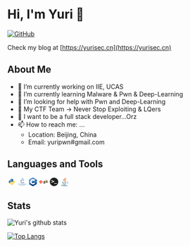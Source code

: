 # Hi, I'm Yuri 👋

<a href="https://github.com/yuriufo/" target="_blank"><img src="https://img.shields.io/badge/-GitHub-181717?style=flat-square&logo=github" alt="GitHub"></a>

Check my blog at [https://yurisec.cn](https://yurisec.cn)

## About Me

- 🔭 I’m currently working on IIE, UCAS
- 🌱 I’m currently learning Malware & Pwn & Deep-Learning
- 🤔 I’m looking for help with Pwn and Deep-Learning
- 👯 My CTF Team -> Never Stop Exploiting & LQers
- 🎯 I want to be a full stack developer...Orz
- 📫 How to reach me: ...
  - Location: Beijing, China
  - Email: yuripwn#gmail.com

## Languages and Tools

<code><img height="20" src="https://raw.githubusercontent.com/github/explore/80688e429a7d4ef2fca1e82350fe8e3517d3494d/topics/python/python.png"></code>
<code><img height="20" src="https://raw.githubusercontent.com/github/explore/80688e429a7d4ef2fca1e82350fe8e3517d3494d/topics/c/c.png"></code>
<code><img height="20" src="https://raw.githubusercontent.com/github/explore/80688e429a7d4ef2fca1e82350fe8e3517d3494d/topics/cpp/cpp.png"></code>
<code><img height="20" src="https://raw.githubusercontent.com/github/explore/80688e429a7d4ef2fca1e82350fe8e3517d3494d/topics/git/git.png"></code>
<code><img height="20" src="https://raw.githubusercontent.com/github/explore/80688e429a7d4ef2fca1e82350fe8e3517d3494d/topics/terminal/terminal.png"></code>
<code><img height="20" src="https://raw.githubusercontent.com/github/explore/80688e429a7d4ef2fca1e82350fe8e3517d3494d/topics/java/java.png"></code>

## Stats

![Yuri's github stats](https://github-readme-stats.vercel.app/api?username=yuriufo&show_icons=true&hide_border=false&theme=tokyonight&count_private=true&hide_title=false)


[![Top Langs](https://github-readme-stats.vercel.app/api/top-langs/?username=yuriufo&hide=html&theme=tokyonight&layout=compact)](https://github.com/anuraghazra/github-readme-stats)


